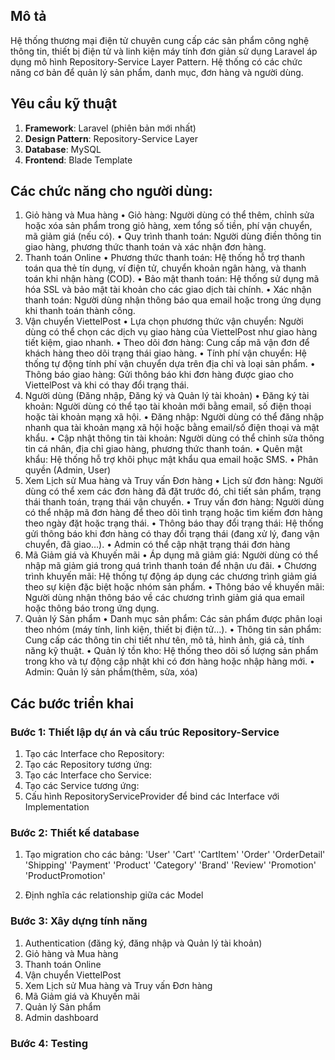 ## Mô tả 

Hệ thống thương mại điện tử chuyên cung cấp các sản phẩm công nghệ thông tin, thiết bị điện tử và linh kiện máy tính đơn giản sử dụng Laravel áp dụng mô hình Repository-Service Layer Pattern. Hệ thống có các chức năng cơ bản để quản lý sản phẩm, danh mục, đơn hàng và người dùng.

## Yêu cầu kỹ thuật

1. **Framework**: Laravel (phiên bản mới nhất)
2. **Design Pattern**: Repository-Service Layer
3. **Database**: MySQL
4. **Frontend**: Blade Template

## Các chức năng cho người dùng:
1. Giỏ hàng và Mua hàng
•	Giỏ hàng: Người dùng có thể thêm, chỉnh sửa hoặc xóa sản phẩm trong giỏ hàng, xem tổng số tiền, phí vận chuyển, mã giảm giá (nếu có).
•	Quy trình thanh toán: Người dùng điền thông tin giao hàng, phương thức thanh toán và xác nhận đơn hàng.
2. Thanh toán Online
•	Phương thức thanh toán: Hệ thống hỗ trợ thanh toán qua thẻ tín dụng, ví điện tử, chuyển khoản ngân hàng, và thanh toán khi nhận hàng (COD).
•	Bảo mật thanh toán: Hệ thống sử dụng mã hóa SSL và bảo mật tài khoản cho các giao dịch tài chính.
•	Xác nhận thanh toán: Người dùng nhận thông báo qua email hoặc trong ứng dụng khi thanh toán thành công.
3. Vận chuyển ViettelPost
•	Lựa chọn phương thức vận chuyển: Người dùng có thể chọn các dịch vụ giao hàng của ViettelPost như giao hàng tiết kiệm, giao nhanh.
•	Theo dõi đơn hàng: Cung cấp mã vận đơn để khách hàng theo dõi trạng thái giao hàng.
•	Tính phí vận chuyển: Hệ thống tự động tính phí vận chuyển dựa trên địa chỉ và loại sản phẩm.
•	Thông báo giao hàng: Gửi thông báo khi đơn hàng được giao cho ViettelPost và khi có thay đổi trạng thái.
4. Người dùng (Đăng nhập, Đăng ký và Quản lý tài khoản)
•	Đăng ký tài khoản: Người dùng có thể tạo tài khoản mới bằng email, số điện thoại hoặc tài khoản mạng xã hội.
•	Đăng nhập: Người dùng có thể đăng nhập nhanh qua tài khoản mạng xã hội hoặc bằng email/số điện thoại và mật khẩu.
•	Cập nhật thông tin tài khoản: Người dùng có thể chỉnh sửa thông tin cá nhân, địa chỉ giao hàng, phương thức thanh toán.
•	Quên mật khẩu: Hệ thống hỗ trợ khôi phục mật khẩu qua email hoặc SMS.
•	Phân quyền (Admin, User)
5. Xem Lịch sử Mua hàng và Truy vấn Đơn hàng
•	Lịch sử đơn hàng: Người dùng có thể xem các đơn hàng đã đặt trước đó, chi tiết sản phẩm, trạng thái thanh toán, trạng thái vận chuyển.
•	Truy vấn đơn hàng: Người dùng có thể nhập mã đơn hàng để theo dõi tình trạng hoặc tìm kiếm đơn hàng theo ngày đặt hoặc trạng thái.
•	Thông báo thay đổi trạng thái: Hệ thống gửi thông báo khi đơn hàng có thay đổi trạng thái (đang xử lý, đang vận chuyển, đã giao…).
•	Admin có thể cập nhật trạng thái đơn hàng
6. Mã Giảm giá và Khuyến mãi
•	Áp dụng mã giảm giá: Người dùng có thể nhập mã giảm giá trong quá trình thanh toán để nhận ưu đãi.
•	Chương trình khuyến mãi: Hệ thống tự động áp dụng các chương trình giảm giá theo sự kiện đặc biệt hoặc nhóm sản phẩm.
•	Thông báo về khuyến mãi: Người dùng nhận thông báo về các chương trình giảm giá qua email hoặc thông báo trong ứng dụng.
7. Quản lý Sản phẩm
•	Danh mục sản phẩm: Các sản phẩm được phân loại theo nhóm (máy tính, linh kiện, thiết bị điện tử…).
•	Thông tin sản phẩm: Cung cấp các thông tin chi tiết như tên, mô tả, hình ảnh, giá cả, tính năng kỹ thuật.
•	Quản lý tồn kho: Hệ thống theo dõi số lượng sản phẩm trong kho và tự động cập nhật khi có đơn hàng hoặc nhập hàng mới.
•	Admin: Quản lý sản phẩm(thêm, sửa, xóa)

## Các bước triển khai

### Bước 1: Thiết lập dự án và cấu trúc Repository-Service

1. Tạo các Interface cho Repository:
2. Tạo các Repository tương ứng:
3. Tạo các Interface cho Service:
4. Tạo các Service tương ứng:
5. Cấu hình RepositoryServiceProvider để bind các Interface với Implementation

### Bước 2: Thiết kế database
1. Tạo migration cho các bảng:
'User'
'Cart'
'CartItem'
'Order'
'OrderDetail'
'Shipping'
'Payment'
'Product'
'Category'
'Brand'
'Review'
'Promotion'
'ProductPromotion'

2. Định nghĩa các relationship giữa các Model

### Bước 3: Xây dựng tính năng
1. Authentication (đăng ký, đăng nhập và Quản lý tài khoản)
2. Giỏ hàng và Mua hàng
3. Thanh toán Online
4. Vận chuyển ViettelPost
5. Xem Lịch sử Mua hàng và Truy vấn Đơn hàng
6. Mã Giảm giá và Khuyến mãi
7. Quản lý Sản phẩm
8. Admin dashboard

### Bước 4: Testing





